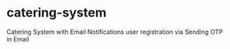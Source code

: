 # catering-system
Catering System with Email Notifications
user registration via Sending OTP in Email
